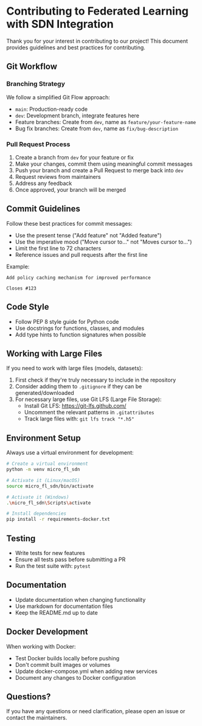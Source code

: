 # Contributing to Federated Learning with SDN Integration

Thank you for your interest in contributing to our project! This document provides guidelines and best practices for contributing.

## Git Workflow

### Branching Strategy

We follow a simplified Git Flow approach:

- `main`: Production-ready code
- `dev`: Development branch, integrate features here
- Feature branches: Create from `dev`, name as `feature/your-feature-name`
- Bug fix branches: Create from `dev`, name as `fix/bug-description`

### Pull Request Process

1. Create a branch from `dev` for your feature or fix
2. Make your changes, commit them using meaningful commit messages
3. Push your branch and create a Pull Request to merge back into `dev`
4. Request reviews from maintainers
5. Address any feedback
6. Once approved, your branch will be merged

## Commit Guidelines

Follow these best practices for commit messages:

- Use the present tense ("Add feature" not "Added feature")
- Use the imperative mood ("Move cursor to..." not "Moves cursor to...")
- Limit the first line to 72 characters
- Reference issues and pull requests after the first line

Example:
```
Add policy caching mechanism for improved performance

Closes #123
```

## Code Style

- Follow PEP 8 style guide for Python code
- Use docstrings for functions, classes, and modules
- Add type hints to function signatures when possible

## Working with Large Files

If you need to work with large files (models, datasets):

1. First check if they're truly necessary to include in the repository
2. Consider adding them to `.gitignore` if they can be generated/downloaded
3. For necessary large files, use Git LFS (Large File Storage):
   - Install Git LFS: https://git-lfs.github.com/
   - Uncomment the relevant patterns in `.gitattributes`
   - Track large files with: `git lfs track "*.h5"`

## Environment Setup

Always use a virtual environment for development:

```bash
# Create a virtual environment
python -m venv micro_fl_sdn

# Activate it (Linux/macOS)
source micro_fl_sdn/bin/activate

# Activate it (Windows)
.\micro_fl_sdn\Scripts\activate

# Install dependencies
pip install -r requirements-docker.txt
```

## Testing

- Write tests for new features
- Ensure all tests pass before submitting a PR
- Run the test suite with: `pytest`

## Documentation

- Update documentation when changing functionality
- Use markdown for documentation files
- Keep the README.md up to date

## Docker Development

When working with Docker:

- Test Docker builds locally before pushing
- Don't commit built images or volumes
- Update docker-compose.yml when adding new services
- Document any changes to Docker configuration

## Questions?

If you have any questions or need clarification, please open an issue or contact the maintainers. 
